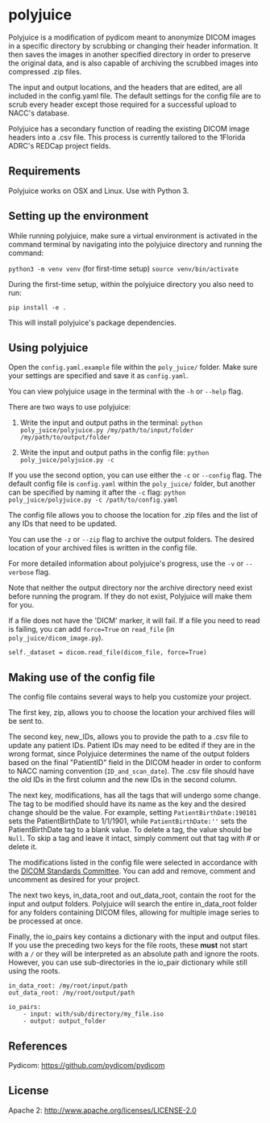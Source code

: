 polyjuice
======

Polyjuice is a modification of pydicom meant to anonymize DICOM images in a
specific directory by scrubbing or changing their header information. It then
saves the images in another specified directory in order to preserve the
original data, and is also capable of archiving the scrubbed images into
compressed .zip files.

The input and output locations, and the headers that are edited, are all
included in the config.yaml file. The default settings for the config file are
to scrub every header except those required for a successful upload to NACC's
database.

Polyjuice has a secondary function of reading the existing DICOM image headers
into a .csv file. This process is currently tailored to the 1Florida ADRC's
REDCap project fields.


## Requirements

Polyjuice works on OSX and Linux.
Use with Python 3.

## Setting up the environment

While running polyjuice, make sure a virtual environment is activated in the
command terminal by navigating into the polyjuice directory and running the
command:

`python3 -m venv venv` (for first-time setup)
`source venv/bin/activate`

During the first-time setup, within the polyjuice directory you also need to
run:

`pip install -e .`

This will install polyjuice's package dependencies.

## Using polyjuice

Open the `config.yaml.example` file within the `poly_juice/` folder. Make sure
your settings are specified and save it as `config.yaml`. 

You can view polyjuice usage in the terminal with the `-h` or `--help` flag.

There are two ways to use polyjuice:

1. Write the input and output paths in the terminal:
`python poly_juice/polyjuice.py /my/path/to/input/folder /my/path/to/output/folder`

2. Write the input and output paths in the config file:
`python poly_juice/polyjuice.py -c`

If you use the second option, you can use either the `-c` or `--config` flag.
The default config file is `config.yaml` within the `poly_juice/` folder, but
another can be specified by naming it after the `-c` flag:
`python poly_juice/polyjuice.py -c /path/to/config.yaml`

The config file allows you to choose the location for .zip files and the
list of any IDs that need to be updated.

You can use the `-z` or `--zip` flag to archive the output folders. The
desired location of your archived files is written in the config file.

For more detailed information about polyjuice's progress, use the `-v` or
`--verbose` flag.

Note that neither the output directory nor the archive directory need exist
before running the program. If they do not exist, Polyjuice will make them for
you.

If a file does not have the 'DICM' marker, it will fail. If a file you need to
read is failing, you can add `force=True` on `read_file` (in
`poly_juice/dicom_image.py`).

`self._dataset = dicom.read_file(dicom_file, force=True)`

## Making use of the config file

The config file contains several ways to help you customize your project.

The first key, zip, allows you to choose the location your archived files will
be sent to.

The second key, new_IDs, allows you to provide the path to a .csv file to
update any patient IDs. Patient IDs may need to be edited if they are in the
wrong format, since Polyjuice determines the name of the output folders based
on the final "PatientID" field in the DICOM header in order to conform to NACC
naming convention (`ID_and_scan_date`). The .csv file should have the old IDs
in the first column and the new IDs in the second column.

The next key, modifications, has all the tags that will undergo some change.
The tag to be modified should have its name as the key and the desired change
should be the value. For example, setting `PatientBirthDate:190101` sets the
PatientBirthDate to 1/1/1901, while `PatientBirthDate:''` sets the
PatientBirthDate tag to a blank value. To delete a tag, the value should be
`Null`. To skip a tag and leave it intact, simply comment out that tag with #
or delete it.

The modifications listed in the config file were selected in accordance with 
the [DICOM Standards Committee](ftp://medical.nema.org/medical/dicom/final/sup55_ft.pdf). 
You can add and remove, comment and uncomment as desired for your project.

The next two keys, in_data_root and out_data_root, contain the root for the
input and output folders. Polyjuice will search the entire in_data_root folder
for any folders containing DICOM files, allowing for multiple image series to
be processed at once.

Finally, the io_pairs key contains a dictionary with the input and output
files. If you use the preceding two keys for the file roots, these **must**
not start with a `/` or they will be interpreted as an absolute path and ignore
the roots. However, you can use sub-directories in the io_pair dictionary while
still using the roots.

```
in_data_root: /my/root/input/path
out_data_root: /my/root/output/path

io_pairs:
    - input: with/sub/directory/my_file.iso
    - output: output_folder
```

References
------

Pydicom: <https://github.com/pydicom/pydicom>

License
------

Apache 2: <http://www.apache.org/licenses/LICENSE-2.0>
